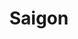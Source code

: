 ---
title: "Saigon"
# wow: Offline Use
description: ""
# youtube: ZErxZt4V2t4
image: /og/cards.jpg
draft: true
---